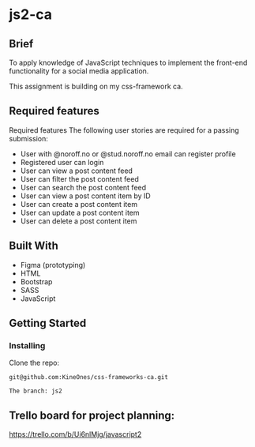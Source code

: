 # js2-ca

## Brief

To apply knowledge of JavaScript techniques to implement the front-end functionality for a social media application.

This assignment is building on my css-framework ca.

## Required features

Required features
The following user stories are required for a passing submission:

- User with @noroff.no or @stud.noroff.no email can register profile
- Registered user can login
- User can view a post content feed
- User can filter the post content feed
- User can search the post content feed
- User can view a post content item by ID
- User can create a post content item
- User can update a post content item
- User can delete a post content item

## Built With

- Figma (prototyping)
- HTML
- Bootstrap
- SASS
- JavaScript

## Getting Started

### Installing

Clone the repo:

```
git@github.com:KineOnes/css-frameworks-ca.git

The branch: js2

```

## Trello board for project planning:

https://trello.com/b/Ui6nlMjg/javascript2
